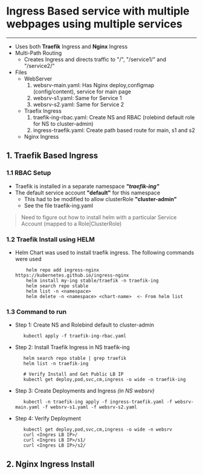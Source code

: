 # Ingress Based service with multiple webpages using multiple services
---

 - Uses both **Traefik** Ingress and **Nginx** Ingress
 - Multi-Path Routing
   - Creates Ingress and directs traffic to "/", "/service1/" and "/service2/"
 - Files
   - WebServer
     1. websrv-main.yaml: Has Nginx deploy,configmap (config/content), service for main page
     2. websrv-s1.yaml: Same for Service 1
     3. websrv-s2.yaml: Same for Service 2
   - Traefix Ingress
     1. traefik-ing-rbac.yaml: Create NS and RBAC (rolebind default role for NS to cluster-admin)
     2. ingress-traefik.yaml: Create path based route for main, s1 and s2
   - Nginx Ingress

## 1. Traefik Based Ingress

### 1.1 RBAC Setup
 - Traefik is installed in a separate namespace ***"traefik-ing"***
 - The default service account **"default"** for this namespace
   - This had to be modified to allow clusterRole **"cluster-admin"**
    - See the file traefik-ing.yaml
 > Need to figure out how to install helm with a particular Service Account (mapped to a Role|ClusterRole)

### 1.2 Traefik Install using HELM

 - Helm Chart was used to install traefik ingress. The following commands were used
   ```
       helm repo add ingress-nginx https://kubernetes.github.io/ingress-nginx
       helm install my-ing stable/traefik -n traefik-ing
       helm search repo stable
       helm list -n <namespace>
       helm delete -n <namespace> <chart-name>  <- From helm list
   ```

### 1.3 Command to run

 - Step 1: Create NS and Rolebind default to cluster-admin
   ```
      kubectl apply -f traefik-ing-rbac.yaml
   ```
 - Step 2: Install Traefik Ingress in NS traefik-ing
   ```
      helm search repo stable | grep traefik
      helm list -n traefik-ing

      # Verify Install and Get Public LB IP
      kubectl get deploy,pod,svc,cm,ingress -o wide -n traefik-ing
   ```
 - Step 3: Create Deployments and Ingress *(in NS websrv)*
   ```
      kubectl -n traefik-ing apply -f ingress-traefik.yaml -f websrv-main.yaml -f websrv-s1.yaml -f websrv-s2.yaml
   ```
 - Step 4: Verify Deployment
   ```
      kubectl get deploy,pod,svc,cm,ingress -o wide -n websrv
      curl <Ingres LB IP>/
      curl <Ingres LB IP>/s1/
      curl <Ingres LB IP>/s2/
   ```

## 2. Nginx Ingress Install


